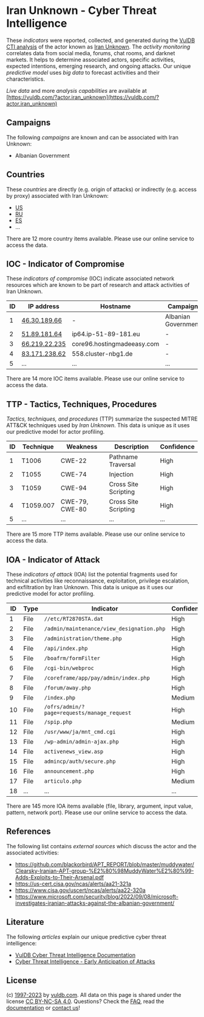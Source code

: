 # Iran Unknown - Cyber Threat Intelligence

These _indicators_ were reported, collected, and generated during the [VulDB CTI analysis](https://vuldb.com/?kb.cti) of the actor known as [Iran Unknown](https://vuldb.com/?actor.iran_unknown). The _activity monitoring_ correlates data from social media, forums, chat rooms, and darknet markets. It helps to determine associated actors, specific activities, expected intentions, emerging research, and ongoing attacks. Our unique _predictive model_ uses _big data_ to forecast activities and their characteristics.

_Live data_ and more _analysis capabilities_ are available at [https://vuldb.com/?actor.iran_unknown](https://vuldb.com/?actor.iran_unknown)

## Campaigns

The following _campaigns_ are known and can be associated with Iran Unknown:

* Albanian Government

## Countries

These _countries_ are directly (e.g. origin of attacks) or indirectly (e.g. access by proxy) associated with Iran Unknown:

* [US](https://vuldb.com/?country.us)
* [RU](https://vuldb.com/?country.ru)
* [ES](https://vuldb.com/?country.es)
* ...

There are 12 more country items available. Please use our online service to access the data.

## IOC - Indicator of Compromise

These _indicators of compromise_ (IOC) indicate associated network resources which are known to be part of research and attack activities of Iran Unknown.

ID | IP address | Hostname | Campaign | Confidence
-- | ---------- | -------- | -------- | ----------
1 | [46.30.189.66](https://vuldb.com/?ip.46.30.189.66) | - | Albanian Government | High
2 | [51.89.181.64](https://vuldb.com/?ip.51.89.181.64) | ip64.ip-51-89-181.eu | - | High
3 | [66.219.22.235](https://vuldb.com/?ip.66.219.22.235) | core96.hostingmadeeasy.com | - | High
4 | [83.171.238.62](https://vuldb.com/?ip.83.171.238.62) | 558.cluster-nbg1.de | - | High
5 | ... | ... | ... | ...

There are 14 more IOC items available. Please use our online service to access the data.

## TTP - Tactics, Techniques, Procedures

_Tactics, techniques, and procedures_ (TTP) summarize the suspected MITRE ATT&CK techniques used by _Iran Unknown_. This data is unique as it uses our predictive model for actor profiling.

ID | Technique | Weakness | Description | Confidence
-- | --------- | -------- | ----------- | ----------
1 | T1006 | CWE-22 | Pathname Traversal | High
2 | T1055 | CWE-74 | Injection | High
3 | T1059 | CWE-94 | Cross Site Scripting | High
4 | T1059.007 | CWE-79, CWE-80 | Cross Site Scripting | High
5 | ... | ... | ... | ...

There are 15 more TTP items available. Please use our online service to access the data.

## IOA - Indicator of Attack

These _indicators of attack_ (IOA) list the potential fragments used for technical activities like reconnaissance, exploitation, privilege escalation, and exfiltration by Iran Unknown. This data is unique as it uses our predictive model for actor profiling.

ID | Type | Indicator | Confidence
-- | ---- | --------- | ----------
1 | File | `//etc/RT2870STA.dat` | High
2 | File | `/admin/maintenance/view_designation.php` | High
3 | File | `/administration/theme.php` | High
4 | File | `/api/index.php` | High
5 | File | `/boafrm/formFilter` | High
6 | File | `/cgi-bin/webproc` | High
7 | File | `/coreframe/app/pay/admin/index.php` | High
8 | File | `/forum/away.php` | High
9 | File | `/index.php` | Medium
10 | File | `/ofrs/admin/?page=requests/manage_request` | High
11 | File | `/spip.php` | Medium
12 | File | `/usr/www/ja/mnt_cmd.cgi` | High
13 | File | `/wp-admin/admin-ajax.php` | High
14 | File | `activenews_view.asp` | High
15 | File | `admincp/auth/secure.php` | High
16 | File | `announcement.php` | High
17 | File | `articulo.php` | Medium
18 | ... | ... | ...

There are 145 more IOA items available (file, library, argument, input value, pattern, network port). Please use our online service to access the data.

## References

The following list contains _external sources_ which discuss the actor and the associated activities:

* https://github.com/blackorbird/APT_REPORT/blob/master/muddywater/Clearsky-Iranian-APT-group-%E2%80%98MuddyWater%E2%80%99-Adds-Exploits-to-Their-Arsenal.pdf
* https://us-cert.cisa.gov/ncas/alerts/aa21-321a
* https://www.cisa.gov/uscert/ncas/alerts/aa22-320a
* https://www.microsoft.com/security/blog/2022/09/08/microsoft-investigates-iranian-attacks-against-the-albanian-government/

## Literature

The following _articles_ explain our unique predictive cyber threat intelligence:

* [VulDB Cyber Threat Intelligence Documentation](https://vuldb.com/?kb.cti)
* [Cyber Threat Intelligence - Early Anticipation of Attacks](https://www.scip.ch/en/?labs.20201022)

## License

(c) [1997-2023](https://vuldb.com/?kb.changelog) by [vuldb.com](https://vuldb.com/?kb.about). All data on this page is shared under the license [CC BY-NC-SA 4.0](https://creativecommons.org/licenses/by-nc-sa/4.0/). Questions? Check the [FAQ](https://vuldb.com/?kb.faq), read the [documentation](https://vuldb.com/?kb) or [contact us](https://vuldb.com/?contact)!
